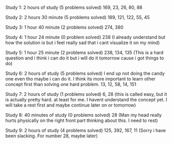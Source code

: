 Study 1: 2 hours of study (5 problems solved)
169, 23, 26, 80, 88

Study 2: 2 hours 30 minute (5 problems solved)
189, 121, 122, 55, 45

Study 3: 1 hour 40 minute (2 problems solved)
274, 380

Study 4: 1 hour 24 minute (0 problem solved)
238 (I already understand but how the solution is but i feel really sad that i cant visualize it on my mind)

Study 5: 1 hour 25 minute (2 problems solved)
238, 134, 135 (This is a hard question and i think i can do it but i will do it tomorrow cause i got things to do)

Study 6: 2 hours of study (5 problems solved)
I end up not doing the candy one even tho maybe i can do it. I think its more important to learn other concept first than solving one hard problem.
13, 12, 58, 14, 151

Study 7: 2 hours of study (1 problems solved)
6, 28 (this is called easy, but it is actually pretty hard. at least for me. I havent understand the concept yet. I will take a rest first and maybe continue later on or tomorrow)

Study 8: 40 minutes of study (0 problems solved)
28 (Man my head really hurts physically on the right front part thinking about this. I need to rest)

Study 9: 2 hours of study (4 problems solved)
125, 392, 167, 11 (Sorry i have been slacking. For number 28, maybe later)
